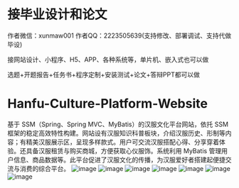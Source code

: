 # 接毕业设计和论文
作者微信：xunmaw001  作者QQ：2223505639(支持修改、部署调试、支持代做毕设)

接网站设计、小程序、H5、APP、各种系统等，单片机、嵌入式也可以做

选题+开题报告+任务书+程序定制+安装测试+论文+答辩PPT都可以做
# Hanfu-Culture-Platform-Website
基于 SSM（Spring、Spring MVC、MyBatis）的汉服文化平台网站，依托 SSM 框架的稳定高效特性构建。网站设有汉服知识科普板块，介绍汉服历史、形制等内容；有精美汉服展示区，呈现多样款式。用户可交流汉服搭配心得、分享穿着体验。还具备汉服租赁与购买商城，方便获取心仪服饰。系统利用 MyBatis 管理用户信息、商品数据等。此平台促进了汉服文化的传播，为汉服爱好者搭建起便捷交流与消费的综合平台。 
![image](https://github.com/user-attachments/assets/a36f872b-968f-4cb5-b05f-b909c0bb6f50)
![image](https://github.com/user-attachments/assets/360e9a9b-c8f5-49d4-a85c-dca5591af69b)
![image](https://github.com/user-attachments/assets/2205c631-b46b-49d6-9c5b-21deaa71c0f9)
![image](https://github.com/user-attachments/assets/01f59c1d-0a32-46e3-b10d-7368e901974d)
![image](https://github.com/user-attachments/assets/0d5956b9-97ec-4721-97ff-89acd21d4d11)
![image](https://github.com/user-attachments/assets/55c8e529-763c-4c0c-b724-5cec01233ee8)
![image](https://github.com/user-attachments/assets/caee88a9-817e-459f-b222-3b5f4291aa4d)
